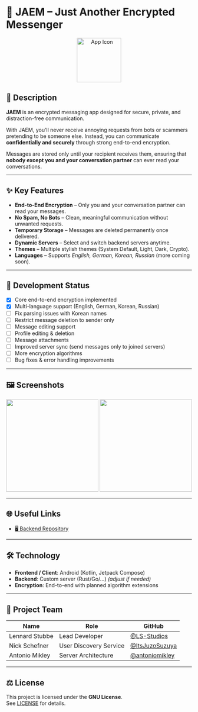 # 🔐 JAEM – Just Another Encrypted Messenger

<!-- App Icon -->
<p align="center">
  <img src="icons/jaem_icon.png" alt="App Icon" width="120"/>
</p>

## 📝 Description
**JAEM** is an encrypted messaging app designed for secure, private, and distraction-free communication.  

With JAEM, you'll never receive annoying requests from bots or scammers pretending to be someone else. Instead, you can communicate **confidentially and securely** through strong end-to-end encryption.  

Messages are stored only until your recipient receives them, ensuring that **nobody except you and your conversation partner** can ever read your conversations.  

---

## ✨ Key Features
- **End-to-End Encryption** – Only you and your conversation partner can read your messages.  
- **No Spam, No Bots** – Clean, meaningful communication without unwanted requests.  
- **Temporary Storage** – Messages are deleted permanently once delivered.  
- **Dynamic Servers** – Select and switch backend servers anytime.  
- **Themes** – Multiple stylish themes (System Default, Light, Dark, Crypto).  
- **Languages** – Supports *English, German, Korean, Russian* (more coming soon).  

---

## 🚀 Development Status
- [x] Core end-to-end encryption implemented  
- [x] Multi-language support (English, German, Korean, Russian)  
- [ ] Fix parsing issues with Korean names  
- [ ] Restrict message deletion to sender only  
- [ ] Message editing support  
- [ ] Profile editing & deletion  
- [ ] Message attachments  
- [ ] Improved server sync (send messages only to joined servers)  
- [ ] More encryption algorithms  
- [ ] Bug fixes & error handling improvements  

---

## 🖼️ Screenshots
<!-- Replace with actual paths to your screenshots -->
<p align="center">
  <img src="screenshots/jaem1.png" width="250"/>
  <img src="screenshots/jaem2.png" width="250"/>
</p>

---

## 🌐 Useful Links
- [🖥️ Backend Repository](https://github.com/antoniomikley/jaem-server)  

---

## 🛠️ Technology
- **Frontend / Client**: Android (Kotlin, Jetpack Compose)  
- **Backend**: Custom server (Rust/Go/…) *(adjust if needed)*  
- **Encryption**: End-to-end with planned algorithm extensions  

---

## 👥 Project Team
| Name               | Role                     | GitHub                                      |
|--------------------|--------------------------|---------------------------------------------|
| Lennard Stubbe     | Lead Developer           | [@LS-Studios](https://github.com/LS-Studios) |
| Nick Schefner      | User Discovery Service   | [@ItsJuzoSuzuya](https://github.com/ItsJuzoSuzuya) |
| Antonio Mikley     | Server Architecture      | [@antoniomikley](https://github.com/antoniomikley) |

---

## ⚖️ License
This project is licensed under the **GNU License**.  
See [LICENSE](LICENSE) for details.
